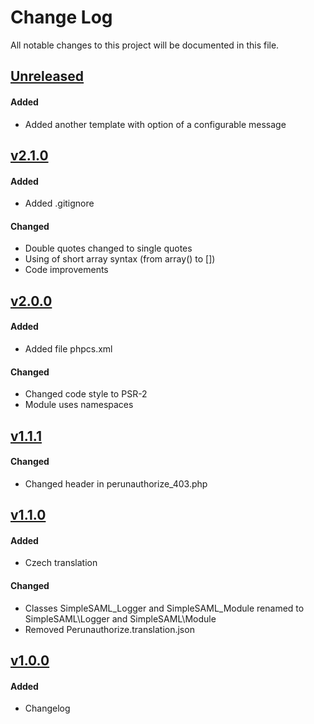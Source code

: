 # Change Log
All notable changes to this project will be documented in this file.

## [Unreleased]
#### Added
- Added another template with option of a configurable message

## [v2.1.0]
#### Added
- Added .gitignore

#### Changed
- Double quotes changed to single quotes
- Using of short array syntax (from array() to [])
- Code improvements

## [v2.0.0]
#### Added
- Added file phpcs.xml

#### Changed
- Changed code style to PSR-2
- Module uses namespaces

## [v1.1.1]
#### Changed
- Changed header in perunauthorize_403.php

## [v1.1.0]
#### Added
- Czech translation

#### Changed
- Classes SimpleSAML_Logger and SimpleSAML_Module renamed to SimpleSAML\Logger and SimpleSAML\Module
- Removed Perunauthorize.translation.json

## [v1.0.0]
#### Added
- Changelog

[Unreleased]: https://github.com/CESNET/perunauthorize-simplesamlphp-module/tree/master
[v2.1.0]: https://github.com/CESNET/perunauthorize-simplesamlphp-module/tree/v2.1.0
[v2.0.0]: https://github.com/CESNET/perunauthorize-simplesamlphp-module/tree/v2.0.0
[v1.1.1]: https://github.com/CESNET/perunauthorize-simplesamlphp-module/tree/v1.1.1
[v1.1.0]: https://github.com/CESNET/perunauthorize-simplesamlphp-module/tree/v1.1.0
[v1.0.0]: https://github.com/CESNET/perunauthorize-simplesamlphp-module/tree/v1.0.0
